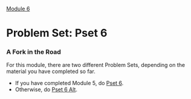 [Module 6](../..)

# Problem Set: Pset 6

### A Fork in the Road

For this module, there are two different Problem Sets, depending on the material you have completed so far.
* If you have completed Module 5, do [Pset 6](./pset6).
* Otherwise, do [Pset 6 Alt](./pset6-alt).
